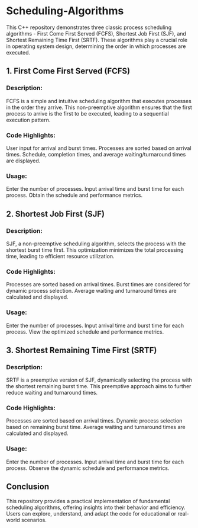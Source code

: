 # Scheduling-Algorithms
This C++ repository demonstrates three classic process scheduling algorithms - First Come First Served (FCFS), Shortest Job First (SJF), and Shortest Remaining Time First (SRTF). These algorithms play a crucial role in operating system design, determining the order in which processes are executed.

## 1. First Come First Served (FCFS)
### Description:
FCFS is a simple and intuitive scheduling algorithm that executes processes in the order they arrive. This non-preemptive algorithm ensures that the first process to arrive is the first to be executed, leading to a sequential execution pattern.

### Code Highlights:
User input for arrival and burst times.
Processes are sorted based on arrival times.
Schedule, completion times, and average waiting/turnaround times are displayed.
### Usage:
Enter the number of processes.
Input arrival time and burst time for each process.
Obtain the schedule and performance metrics.
## 2. Shortest Job First (SJF)
### Description:
SJF, a non-preemptive scheduling algorithm, selects the process with the shortest burst time first. This optimization minimizes the total processing time, leading to efficient resource utilization.

### Code Highlights:
Processes are sorted based on arrival times.
Burst times are considered for dynamic process selection.
Average waiting and turnaround times are calculated and displayed.
### Usage:
Enter the number of processes.
Input arrival time and burst time for each process.
View the optimized schedule and performance metrics.
## 3. Shortest Remaining Time First (SRTF)
### Description:
SRTF is a preemptive version of SJF, dynamically selecting the process with the shortest remaining burst time. This preemptive approach aims to further reduce waiting and turnaround times.

### Code Highlights:
Processes are sorted based on arrival times.
Dynamic process selection based on remaining burst time.
Average waiting and turnaround times are calculated and displayed.
### Usage:
Enter the number of processes.
Input arrival time and burst time for each process.
Observe the dynamic schedule and performance metrics.
## Conclusion
This repository provides a practical implementation of fundamental scheduling algorithms, offering insights into their behavior and efficiency. Users can explore, understand, and adapt the code for educational or real-world scenarios.
